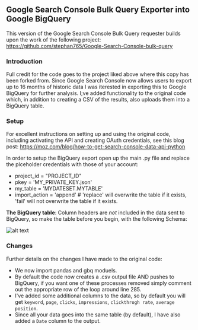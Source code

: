 ## Google Search Console Bulk Query Exporter into Google BigQuery

This version of the Google Search Console Bulk Query requester builds upon the work of the following project:
https://github.com/stephan765/Google-Search-Console-bulk-query

### Introduction

Full credit for the code goes to the project liked above where this copy has been forked from.
Since Google Search Console now allows users to export up to 16 months of historic data I was iterested in exporting this to Google BigQuery for
 further analysis. I;ve added functionality to the original code which, in addition to creating a CSV of the results, also uploads them into a BigQuery table.
 
### Setup
For excellent instructions on setting up and using the original code, including activating the API and creating OAuth credentials, see this blog post:
https://moz.com/blog/how-to-get-search-console-data-api-python

In order to setup the BigQuery export open up the main .py file and replace the plceholder credentials with those of your account:

- project_id = "PROJECT_ID"
- pkey = 'MY_PRIVATE_KEY.json'
- my_table = 'MYDATESET.MYTABLE'
- import_action = 'append' # 'replace' will overwrite the table if it exists, 'fail' will not overwrite the table if it exists.

**The BigQuery table**: Column headers are *not* included in the data sent to BigQuery, so make the table before you begin, with the following Schema:

![alt text](https://image.ibb.co/mk9EEo/Capture.png "Sample BigQuery schema")

### Changes
Further details on the changes I have made to the original code:
- We now import pandas and gbq moduels.
- By default the code now creates a .csv outpul file AND pushes to BigQuery, if you want one of these processes removed simply comment out the appropriate row of the loop around line 285.
- I've added some additional columns to the data, so by default you will get `keyword`, `page`, `clicks`, `impressions`, `clickthrogh rate`, `average position`.
- Since all your data goes into the same table (by default), I have also added a `Date` column to the output.
